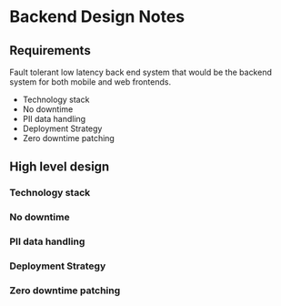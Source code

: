 # Backend Design Notes

## Requirements

Fault tolerant low latency back end system that would be the backend system for both mobile and web frontends.

- Technology stack
- No downtime
- PII data handling
- Deployment Strategy
- Zero downtime patching

## High level design

### Technology stack

### No downtime

### PII data handling

### Deployment Strategy

### Zero downtime patching

